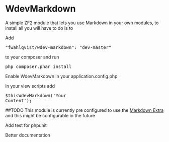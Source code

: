 WdevMarkdown
============

A simple ZF2 module that lets you use Markdown in your own modules, to install all you will have to do is to 

Add <pre>"fwahlqvist/wdev-markdown": "dev-master"</pre> to your composer and run <pre>php composer.phar install</pre>

Enable WdevMarkdown in your application.config.php

In your view scripts add <pre>$thisWdevMarkdown('Your Content');</pre>


##TODO
This module is currently pre configured to use the <a href="http://michelf.ca/projects/php-markdown/extra/">Markdown Extra</a> and this might be configurable in the future

Add test for phpunit

Better documentation 